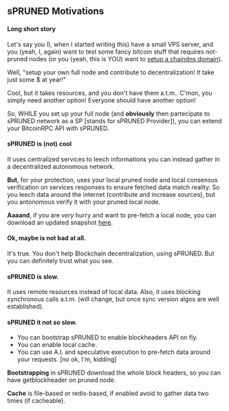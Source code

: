## sPRUNED Motivations



#### Long short story


Let's say you (I, when I started writing this) have a small VPS server, and you (yeah, I, again) want to test some fancy bitcoin stuff that
requires not-pruned nodes (or you (yeah, this is YOU) want to [setup a chaindns domain](https://github.com/chaindns/chaindnsd)). 

Well, "setup your own full node and contribute to decentralization! It take just some $ at year!"

Cool, but it takes resources, and you don't have them a.t.m.. 
C'mon, you simply need another option! Everyone should have another option!

So, WHILE you set up your full node (and **obviously** then partecipate to sPRUNED network as a SP 
[stands for sPRUNED Provider]), you can extend your BitcoinRPC API with sPRUNED.


#### sPRUNED is (not) cool

It uses centralized services to leech informations you can instead gather in a decentralized autonomous network.

**But**, for your protection, uses your local pruned node and local consensus verification on services responses to ensure 
fetched data match reality. 
So you leech data around the internet (contribute and increase sources), but you antonomous verify it with your pruned local node.

**Aaaand**, if you are _very_ hurry and want to pre-fetch a local node, you can download an updated snapshot [here](#).


#### Ok, maybe is not bad at all.

It's true. You don't help Blockchain decentralization, using sPRUNED.
But you can definitely trust what you see.


#### sPRUNED is slow. 

It uses remote resources instead of local data. Also, it uses blocking synchronous calls a.t.m. 
(will change, but once sync version algos are well established). 


#### sPRUNED it not _so_ slow.

- You can bootstrap sPRUNED to enable blockheaders API on fly.
- You can enable local cache.
- You can use A.I. and speculative execution to pre-fetch data around your requests. [no ok, I'm, kidding]

**Bootstrapping** in sPRUNED download the whole block headers, so you can have getblockheader on pruned node.

**Cache** is file-based or redis-based, if enabled avoid to gather data two times (if cacheable).
